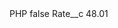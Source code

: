 <?xml version="1.0" encoding="UTF-8"?>
<CustomMetadata xmlns="http://soap.sforce.com/2006/04/metadata" xmlns:xsi="http://www.w3.org/2001/XMLSchema-instance" xmlns:xsd="http://www.w3.org/2001/XMLSchema">
    <label>PHP</label>
    <protected>false</protected>
    <values>
        <field>Rate__c</field>
        <value xsi:type="xsd:double">48.01</value>
    </values>
</CustomMetadata>
